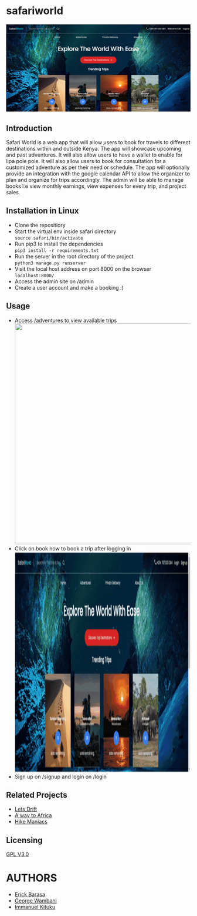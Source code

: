 # safariworld
![safari world home](home_page.png)

## Introduction
Safari World is a web app that will allow users to book for travels to different destinations within and outside Kenya.  The app will showcase upcoming and past adventures. It will also allow users to have a wallet to enable for lipa pole pole. It will also allow users to book for consultation for a customized adventure as per their need or schedule.  The app will optionally provide an integration with the google calendar API to allow the organizer to plan and organize for trips accordingly. The admin will be able to manage books i.e view monthly earnings, view expenses for every trip, and project sales. 

## Installation in Linux
- Clone the repositiory
- Start the virtual env inside safari directory
<br>```source safari/bin/activate```
- Run pip3 to install the dependencies
<br>```pip3 install -r requirements.txt```
- Run the server in the root directory of the project
<br>```python3 manage.py runserver```
- Visit the local host address on port 8000 on the browser
<br>```localhost:8000/```
- Access the admin site on /admin
- Create a user account and make a booking :)
 

## Usage
- Access /adventures to view available trips
<br> <img src="src/images/adventures.gif" width="1024" height="600">
- Click on book now to book a trip after logging in
<br> <img src="src/images/booking.gif" width="1024" height="600">
- Sign up on /signup and login on /login


## Related Projects
- [Lets Drift](https://letsdrift.co.ke/)
- [A way to Africa](https://www.awaytoafrica.com/)
- [Hike Maniacs](https://hikemaniak.co.ke/)

## Licensing
[GPL V3.0](https://choosealicense.com/licenses/gpl-3.0/)



# AUTHORS
- [Erick Barasa](https://github.com/procode3)
- [George Wambani](https://github.com/wambani01)
- [Immanuel Kituku](https://github.com/manuel254)
